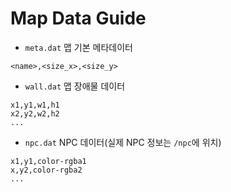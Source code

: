 # Map Data Guide

- `meta.dat` 맵 기본 메타데이터

```
<name>,<size_x>,<size_y>
```

- `wall.dat` 맵 장애물 데이터

```
x1,y1,w1,h1
x2,y2,w2,h2
...
```

- `npc.dat` NPC 데이터(실제 NPC 정보는 `/npc`에 위치)
```
x1,y1,color-rgba1
x,y2,color-rgba2
...
```